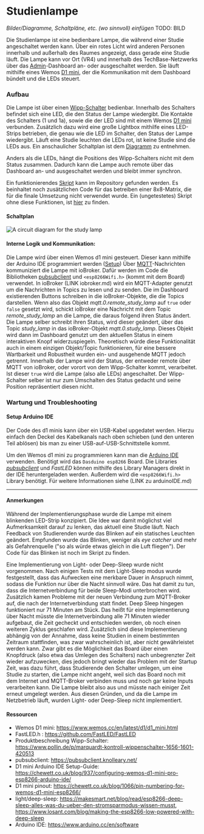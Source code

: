 
# Studienlampe

*Bilder/Diagramme, Schaltpläne, etc. (wo sinnvoll) einfügen*
TODO: BILD

<!-- → Verwendung: Was macht das? Wie kann man das benutzen?, … -->
<!-- 
- Lampe, die anzeigt, ob eine Studie ist
- Lampe kann vor Ort über einen Schalter oder in ioBroker über eine Knopf an-/aus geschaltet werden
- Status wird in ioBroker angezeigt
- Nutzung eines Wemos [D1 mini](https://www.wemos.cc/en/latest/d1/d1_mini.html) für Logik und Kommunikation 
- -->

Die Studienlampe ist eine bedienbare Lampe, die während einer Studie angeschaltet werden kann. 
Über ein rotes Licht wird anderen Personen innerhalb und außerhalb des Raumes angezeigt, dass gerade eine Studie läuft. 
Die Lampe kann vor Ort (VR4) und innerhalb des TechBase-Netzwerks über das [Admin](http://PLACEHOLDER:8082/vis-2/index.html#admin)-Dashboard an- oder ausgeschaltet werden.
Sie läuft mithilfe eines Wemos [D1 mini](https://www.wemos.cc/en/latest/d1/d1_mini.html), der die Kommunikation mit dem Dashboard bündelt und die LEDs steuert.

### Aufbau
<!-- → z.B.: Verkabelung, Infrastruktur, Ort,  -->
<!-- 
- [Wipp-Schalter](https://www.pollin.de/p/marquardt-kontroll-wippenschalter-1656-1601-420513)
  - 1 = COM
  - 1a = NO/NC
  - LED (Schalter)
- D1-mini (Dasduino esp8266 board)
- LED-Strip (WS2812B)
  - GND, 5V, DIN
  - mit `<FastLED.h>`
- funktionierendes Skript: [`study_lamp_1.ino`](https://github.com/thiilo/VR4Ware/blob/main/Scripts/studylamp/study_lamp.ino) (LINK!!) -->

Die Lampe ist über einen [Wipp-Schalter](https://www.pollin.de/p/marquardt-kontroll-wippenschalter-1656-1601-420513) bedienbar. Innerhalb des Schalters befindet sich eine LED, die den Status der Lampe wiedergibt. 
Die Kontakte des Schalters (1 und 1a), sowie die der LED sind mit einem Wemos [D1 mini](https://www.wemos.cc/en/latest/d1/d1_mini.html) verbunden.
Zusätzlich dazu wird eine große Lightbox mithilfe eines LED-Strips betrieben, die genau wie die LED im Schalter, den Status der Lampe wiedergibt. 
Läuft eine Studie leuchten die LEDs rot, ist keine Studie sind die LEDs aus.
Ein anschaulicher Schaltplan ist dem [Diagramm](#schaltplan) zu entnehmen.

Anders als die LEDs, hängt die Positions des Wipp-Schalters nicht mit dem Status zusammen. 
Dadurch kann die Lampe auch remote über das Dashboard an- und ausgeschaltet werden und bleibt immer synchron.

<!-- TODO: Update link für public repo -->
Ein funktionierendes [Skript](https://github.com/thiilo/VR4Ware/blob/main/Scripts/studylamp/study_lamp_plus.ino) kann im Repository gefunden werden.
Es beinhaltet noch zusätzlichen Code für das betreiben einer 8x8-Matrix, die für die finale Umsetzung nicht verwendet wurde. 
Ein (ungetestetes) Skript ohne diese Funktionen, ist [hier](https://github.com/thiilo/VR4Ware/blob/main/Scripts/studylamp/study_lamp.ino) zu finden. 

#### Schaltplan
![A circuit diagram for the study lamp](images/study_lamp_circuit.png)

#### Interne Logik und Kommunikation:
<!-- - mit MQTT via [pubsubclient](https://pubsubclient.knolleary.net/) und `<esp8266Wifi.h>` (kommt mit Board)
- ioBroker:
  - über einen Button in vis wird das Objekt *mqtt.0.remote_study_lamp* auf true/false gesetzt und damit ein MQTT in die Lampe geschickt um ihren Status upzudaten
  - die Lampe schreibt ihren Status in das Objekt *mqtt.0.study_lamp* und dieser wird dann in ioBroker widergespiegelt
  - Theoretisch würde diese Funktionalität mit nur einem einzigen Objekt gehen, aber für bessere Wartbarkeit und Robustheit wurden aus- und eingehende MQTTs getrennt
  - Je nach Status werden die LEDs (im Schalter + LED-Strip) an- oder ausgeschaltet. Der Wipp-Schalter ist nur zum Umschalten des Statuses -->
Die Lampe wird über einen Wemos d1 mini gesteuert. Dieser kann mithilfe der Arduino IDE programmiert werden ([Setup](#setup-arduino-ide))
Über [MQTT](https://de.wikipedia.org/wiki/MQTT)-Nachrichten kommuniziert die Lampe mit ioBroker. Dafür werden im Code die Bibliotheken [pubsubclient](https://pubsubclient.knolleary.net/) und `<esp8266Wifi.h>` (kommt mit dem Board) verwendet. 
In ioBroker (LINK iobroker.md) wird ein MQTT-Adapter genutzt um die Nachrichten in Topics zu lesen und zu senden.
Die im Dashboard existierenden Buttons schreiben in die ioBroker-Objekte, die die Topics darstellen. Wenn also das Objekt *mqtt.0.remote_study_lamp* auf `true` oder `false` gesetzt wird, schickt ioBroker eine Nachricht mit dem Topic *remote_study_lamp* an die Lampe, die daraus folgend ihren Status ändert.
Die Lampe selber schreibt ihren Status, wird dieser geändert, über das Topic *study_lamp* in das ioBroker-Objekt *mqtt.0.study_lamp*. Dieses Objekt wird dann im Dashboard genutzt um den aktuellen Status in einem interaktiven Knopf widerzuspiegeln.
Theoretisch würde diese Funktionalität auch in einem einzigen Objekt/Topic funktionieren, für eine bessere Wartbarkeit und Robustheit wurden ein- und ausgehende MQTT jedoch getrennt.
Innerhalb der Lampe wird der Status, der entweder remote über MQTT von ioBroker, oder vorort von dem Wipp-Schalter kommt, verarbeitet. Ist dieser `true` wird die Lampe (also alle LEDs) angeschaltet.
Der Wipp-Schalter selber ist nur zum Umschalten des Status gedacht und seine Position repräsentiert diesen nicht.

### Wartung und Troubleshooting
<!-- → Wie kommt man ran?, Was kann man einfach ändern?, Bugs, die uns begegnet sind und wie sie gelöst wurden, … -->
#### Setup Arduino IDE
<!-- - gutes Tutorial: [Setup-Guide](https://chewett.co.uk/blog/937/configuring-wemos-d1-mini-pro-esp8266-arduino-ide/) für Wemos D1 mini Pro
- [Pinout des D1 mini](https://chewett.co.uk/blog/1066/pin-numbering-for-wemos-d1-mini-esp8266/)
- zu installierende Libraries: pubsubclient (knolleary), FastLED (FastLED) -->

Der Code des d1 minis kann über ein USB-Kabel upgedatet werden. Hierzu einfach den Deckel des Kabelkanals nach oben schieben (und den unteren Teil ablösen) bis man zu einer USB-auf-USB-Schnittstelle kommt.

Um den Wemos d1 mini zu programmieren kann man die [Arduino IDE](https://www.arduino.cc/en/software) verwenden. 
Benötigt wird das `Dasduino esp8266` Board. 
Die Libraries *[pubsubclient](https://pubsubclient.knolleary.net/)* und *FastLED* können mithilfe des Library Managers direkt in der IDE heruntergeladen werden. Außerdem wird die `<esp8266Wifi.h>` Library benötigt.
Für weitere Informationen siehe (LINK zu arduinoIDE.md)
<!-- Zusätzlich müssen die [Pinouts](https://chewett.co.uk/blog/1066/pin-numbering-for-wemos-d1-mini-esp8266/) des d1 minis bekannt sein -->

---

#### Anmerkungen
<!-- → Zusätzlicher Punkt für Notizen/Anmerkungen, etc. (wenn nichts wichtiges, dann weglassen) -->
<!-- - eigentlich alle verwendeten Libraries haben gut Beispiele, die über Arduino IDE einfach zugänglich sind (`File > Examples > ...`) -->
<!-- - Anfangs wurde die Lampe mit einem blinkenden LED-Strip konzipiert, da die Idee war auf die Studie möglichst deutlich aufmerksam zu machen. Nach Feedback von Studierenden wurde das Blinken auf ein statisches Leuchten geändert, da es fast gefährlich wirkte
- Der Code des d1 minis kann über ein USB-Kabel upgedatet werden. Hierzu einfach den Deckel des Kabelkanals nach oben schieben (und den unteren Teil ablösen) bis man zu einer USB-auf-USB-Schnittstelle kommt.
- Arduino IDE: `#define ...` funktioniert nur, wenn eine Library davor geladen wird
- Light-Sleep und Deep-Sleep wurden nicht implementiert, da der Wemos am Netz hängt 
  - Test mit light-Sleep: das Aufwecken ist nicht sehr schnell ist (mit Internet verbinden und dann mit MQTT-Broker verbinden), dass heißt es würde evtl. Delay geben
  - Deep-Sleep nur etwa 71min am Stück schlafen kann -->

Während der Implementierungsphase wurde die Lampe mit einem blinkenden LED-Strip konzipiert. Die Idee war damit möglichst viel Aufmerksamkeit darauf zu lenken, das aktuell eine Studie läuft. Nach Feedback von Studierenden wurde das Blinken auf ein statisches Leuchten geändert. Empfunden wurde das Blinken, weniger als *eye catcher* und mehr als Gefahrenquelle ("so als würde etwas gleich in die Luft fliegen"). Der Code für das Blinken ist noch im Skript zu finden.

Eine Implementierung von Light- oder Deep-Sleep wurde nicht vorgenommen. Nach einigen Tests mit dem Light-Sleep modus wurde festgestellt, dass das Aufwecken eine merkbare Dauer in Anspruch nimmt, sodass die Funktion nur über die Nacht sinnvoll wäre. Das hat damit zu tun, dass die Internetverbindung für beide Sleep-Modi unterbrochen wird. Zusätzlich kamen Probleme mit der neuen Verbindung zum MQTT-Broker auf, die nach der Internetverbindung statt findet.
Deep Sleep hingegen funktioniert nur 71 Minuten am Stück. Das heißt für eine Implementierung über Nacht müsste die Internetverbindung alle 71 Minuten wieder aufgebaut, die Zeit gecheckt und entschieden werden, ob noch einen weiteren Zyklus geschlafen wird.
Zusätzlich sind diese Implementierung abhängig von der Annahme, dass keine Studien in einem bestimmten Zeitraum stattfinden, was zwar wahrscheinlich ist, aber nicht gewährleistet werden kann.
Zwar gibt es die Möglichkeit das Board über einen Knopfdruck (also etwa das Umlegen des Schalters) nach unbegrenzter Zeit wieder aufzuwecken, dies jedoch bringt wieder das Problem mit der Startup Zeit, was dazu führt, dass Studierende den Schalter umlegen, um eine Studie zu starten, die Lampe nicht angeht, weil sich das Board noch mit dem Internet und MQTT-Broker verbinden muss und noch gar keine Inputs verarbeiten kann. Die Lampe bleibt also aus und müsste nach einiger Zeit erneut umgelegt werden.
Aus diesen Gründen, und da die Lampe im Netzbetrieb läuft, wurden Light- oder Deep-Sleep nicht implementiert.

#### Ressourcen 
<!-- → Verwendete Tutorials, Materialien, Quellenangaben, etc. (wenn nichts wichtiges, dann weglassen) -->
- Wemos D1 mini: https://www.wemos.cc/en/latest/d1/d1_mini.html
- FastLED.h : https://github.com/FastLED/FastLED
- Produktbeschreibung Wipp-Schalter: https://www.pollin.de/p/marquardt-kontroll-wippenschalter-1656-1601-420513
- pubsubclient: https://pubsubclient.knolleary.net/
- D1 mini Arduino IDE Setup-Guide: https://chewett.co.uk/blog/937/configuring-wemos-d1-mini-pro-esp8266-arduino-ide/
- D1 mini pinout: https://chewett.co.uk/blog/1066/pin-numbering-for-wemos-d1-mini-esp8266/
- light/deep-sleep: https://makesmart.net/blog/read/esp8266-deep-sleep-alles-was-du-ueber-den-stromsparmodus-wissen-musst, https://www.losant.com/blog/making-the-esp8266-low-powered-with-deep-sleep
- Arduino IDE: https://www.arduino.cc/en/software
